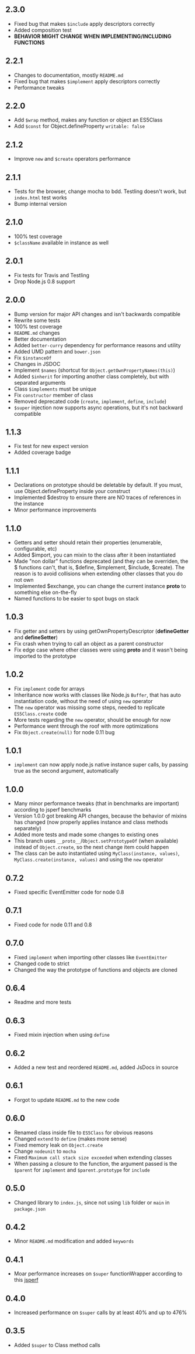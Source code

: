 ## 2.3.0
* Fixed bug that makes `$include` apply descriptors correctly 
* Added composition test
* **BEHAVIOR MIGHT CHANGE WHEN IMPLEMENTING/INCLUDING FUNCTIONS** 

## 2.2.1
* Changes to documentation, mostly `README.md`
* Fixed bug that makes `$implement` apply descriptors correctly 
* Performance tweaks

## 2.2.0
* Add `$wrap` method, makes any function or object an ES5Class
* Add `$const` for Object.defineProperty `writable: false`

## 2.1.2
* Improve `new` and `$create` operators performance

## 2.1.1
* Tests for the browser, change mocha to bdd. Testling doesn't work, but `index.html` test works
* Bump internal version

## 2.1.0
* 100% test coverage
* `$className` available in instance as well

## 2.0.1
* Fix tests for Travis and Testling
* Drop Node.js 0.8 support

## 2.0.0
* Bump version for major API changes and isn't backwards compatible
* Rewrite some tests
* 100% test coverage
* `README.md` changes
* Better documentation
* Added `better-curry` dependency for performance reasons and utility
* Added UMD pattern and `bower.json`
* Fix `$instanceOf`
* Changes in JSDOC
* Implement `$names` (shortcut for `Object.getOwnPropertyNames(this)`)
* Added `$inherit` for importing another class completely, but with separated arguments
* Class `$implements` must be unique
* Fix `constructor` member of class
* Removed deprecated code (`create`, `implement`, `define`, `include`)
* `$super` injection now supports async operations, but it's not backward compatible

## 1.1.3
* Fix test for new expect version
* Added coverage badge

## 1.1.1
* Declarations on prototype should be deletable by default. If you must, use Object.defineProperty inside your construct
* Implemented $destroy to ensure there are NO traces of references in the instance
* Minor performance improvements

## 1.1.0
* Getters and setter should retain their properties (enumerable, configurable, etc)
* Added $import, you can mixin to the class after it been instantiated
* Made "non dollar" functions deprecated (and they can be overriden, the $ functions can't, that is, $define, $implement, $include, $create). The reason is to avoid collisions when extending other classes that you do not own
* Implemented $exchange, you can change the current instance __proto__ to something else on-the-fly
* Named functions to be easier to spot bugs on stack

## 1.0.3
* Fix getter and setters by using getOwnPropertyDescriptor (__defineGetter__ and __defineSetter__)
* Fix crash when trying to call an object as a parent constructor
* Fix edge case where other classes were using __proto__ and it wasn't being imported to the prototype

## 1.0.2

* Fix `implement` code for arrays
* Inheritance now works with classes like Node.js `Buffer`, that has auto instantiation code, without the need of using `new` operator
* The `new` operator was missing some steps, needed to replicate `ES5Class.create` code
* More tests regarding the `new` operator, should be enough for now
* Performance went through the roof with more optimizations
* Fix `Object.create(null)` for node 0.11 bug

## 1.0.1

* `implement` can now apply node.js native instance super calls, by passing true as the second argument, automatically

## 1.0.0

* Many minor performance tweaks (that in benchmarks are important) according to jsperf benchmarks
* Version 1.0.0 got breaking API changes, because the behavior of mixins has changed (now properly applies instance and class methods separately)
* Added more tests and made some changes to existing ones
* This branch uses `__proto__`/`Object.setPrototypeOf` (when available) instead of `Object.create`, so the next change item could happen
* The class can be auto instantiated using `MyClass(instance, values)`, `MyClass.create(instance, values)` and using the `new` operator

## 0.7.2

* Fixed specific EventEmitter code for node 0.8

## 0.7.1

* Fixed code for node 0.11 and 0.8

## 0.7.0

* Fixed `implement` when importing other classes like `EventEmitter`
* Changed code to strict
* Changed the way the prototype of functions and objects are cloned

## 0.6.4

* Readme and more tests

## 0.6.3

* Fixed mixin injection when using `define`

## 0.6.2

* Added a new test and reordered `README.md`, added JsDocs in source

## 0.6.1

* Forgot to update `README.md` to the new code

## 0.6.0

* Renamed class inside file to `ES5Class` for obvious reasons
* Changed `extend` to `define` (makes more sense)
* Fixed memory leak on `Object.create`
* Change `nodeunit` to `mocha`
* Fixed `Maximum call stack size exceeded` when extending classes
* When passing a closure to the function, the argument passed is the `$parent` for `implement` and `$parent.prototype` for `include`

## 0.5.0

* Changed library to `index.js`, since not using `lib` folder or `main` in `package.json`

## 0.4.2

* Minor `README.md` modification and added `keywords`

## 0.4.1

* Moar performance increases on `$super` functionWrapper according to this [jsperf](http://jsperf.com/regex-external-vs-inline/2)

## 0.4.0

* Increased performance on `$super` calls by at least 40% and up to 476%

## 0.3.5

* Added `$super` to Class method calls